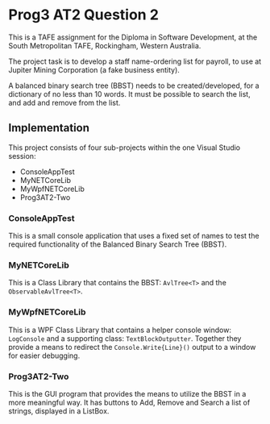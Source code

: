 
# Prog3 AT2 Question 2
This is a TAFE assignment for the Diploma in Software Development, at the South Metropolitan TAFE,
Rockingham, Western Australia.

The project task is to develop a staff name-ordering list for payroll,
to use at Jupiter Mining Corporation (a fake business entity).

A balanced binary search tree (BBST) needs to be created/developed, for a dictionary
of no less than 10 words.  It must be possible to search the list, and add
and remove from the list.

## Implementation
This project consists of four sub-projects within the one Visual Studio session:

- ConsoleAppTest
- MyNETCoreLib
- MyWpfNETCoreLib
- Prog3AT2-Two

### ConsoleAppTest
This is a small console application that uses a fixed set of names to test the required 
functionality of the Balanced Binary Search Tree (BBST).

### MyNETCoreLib
This is a Class Library that contains the BBST: `AvlTree<T>` and the
`ObservableAvlTree<T>`.

### MyWpfNETCoreLib
This is a WPF Class Library that contains a helper console window:
`LogConsole` and a supporting class: `TextBlockOutputter`.
Together they provide a means to redirect the `Console.Write{Line}()`
output to a window for easier debugging.

### Prog3AT2-Two
This is the GUI program that provides the means to utilize the BBST in
a more meaningful way.  It has buttons to Add, Remove and Search a
list of strings, displayed in a ListBox.
